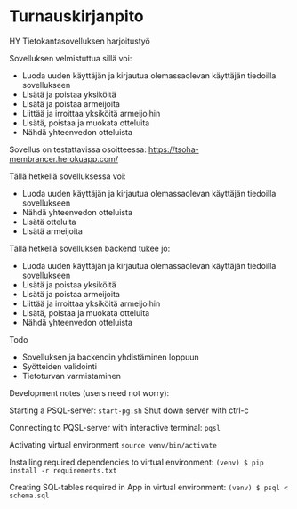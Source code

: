# Turnauskirjanpito
HY Tietokantasovelluksen harjoitustyö

Sovelluksen velmistuttua sillä voi:
- Luoda uuden käyttäjän ja kirjautua olemassaolevan käyttäjän tiedoilla sovellukseen
- Lisätä ja poistaa yksiköitä
- Lisätä ja poistaa armeijoita
- Liittää ja irroittaa yksiköitä armeijoihin
- Lisätä, poistaa ja muokata otteluita
- Nähdä yhteenvedon otteluista

Sovellus on testattavissa osoitteessa:
https://tsoha-membrancer.herokuapp.com/

Tällä hetkellä sovelluksessa voi:
- Luoda uuden käyttäjän ja kirjautua olemassaolevan käyttäjän tiedoilla sovellukseen
- Nähdä yhteenvedon otteluista
- Lisätä otteluita
- Lisätä armeijoita

Tällä hetkellä sovelluksen backend tukee jo:
- Luoda uuden käyttäjän ja kirjautua olemassaolevan käyttäjän tiedoilla sovellukseen
- Lisätä ja poistaa yksiköitä
- Lisätä ja poistaa armeijoita
- Liittää ja irroittaa yksiköitä armeijoihin
- Lisätä, poistaa ja muokata otteluita
- Nähdä yhteenvedon otteluista

Todo
- Sovelluksen ja backendin yhdistäminen loppuun
- Syötteiden validointi
- Tietoturvan varmistaminen

Development notes (users need not worry):

Starting a PSQL-server:
``start-pg.sh``
Shut down server with ctrl-c

Connecting to PQSL-server with interactive terminal:
``pqsl``

Activating virtual environment
``source venv/bin/activate``

Installing required dependencies to virtual environment:
``(venv) $ pip install -r requirements.txt``

Creating SQL-tables required in App in virtual environment:
``(venv) $ psql < schema.sql``

